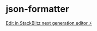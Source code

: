 # json-formatter

[Edit in StackBlitz next generation editor ⚡️](https://stackblitz.com/~/github.com/pallavkumarjha/json-formatter)